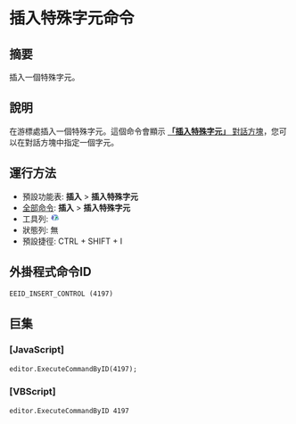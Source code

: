 # 插入特殊字元命令

## 摘要

插入一個特殊字元。

## 說明

在游標處插入一個特殊字元。這個命令會顯示
[**「插入特殊字元」** 對話方塊](../../dlg/insert_special/index)，您可以在對話方塊中指定一個字元。

## 運行方法

- 預設功能表: **插入** \> **插入特殊字元**
- [全部命令](../tools/all_commands): **插入** \> **插入特殊字元**
- 工具列: ![](../../images/insertcontrol.png)
- 狀態列: 無
- 預設捷徑: CTRL + SHIFT + I

## 外掛程式命令ID

```
EEID_INSERT_CONTROL (4197)
```

## 巨集

### \[JavaScript\]

```
editor.ExecuteCommandByID(4197);
```

### \[VBScript\]

```
editor.ExecuteCommandByID 4197
```
